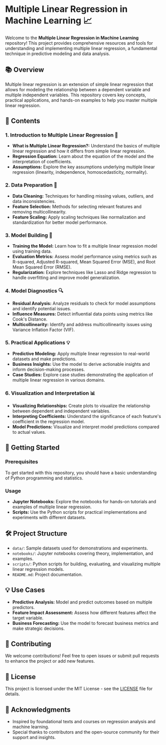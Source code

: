 # Multiple Linear Regression in Machine Learning 📈

Welcome to the **Multiple Linear Regression in Machine Learning** repository! This project provides comprehensive resources and tools for understanding and implementing multiple linear regression, a fundamental technique in predictive modeling and data analysis.

## 📚 Overview

Multiple linear regression is an extension of simple linear regression that allows for modeling the relationship between a dependent variable and multiple independent variables. This repository covers key concepts, practical applications, and hands-on examples to help you master multiple linear regression.

## 📖 Contents

### 1. **Introduction to Multiple Linear Regression** 📝
   - **What is Multiple Linear Regression?:** Understand the basics of multiple linear regression and how it differs from simple linear regression.
   - **Regression Equation:** Learn about the equation of the model and the interpretation of coefficients.
   - **Assumptions:** Explore the key assumptions underlying multiple linear regression (linearity, independence, homoscedasticity, normality).

### 2. **Data Preparation** 🧹
   - **Data Cleaning:** Techniques for handling missing values, outliers, and data inconsistencies.
   - **Feature Selection:** Methods for selecting relevant features and removing multicollinearity.
   - **Feature Scaling:** Apply scaling techniques like normalization and standardization for better model performance.

### 3. **Model Building** 🔨
   - **Training the Model:** Learn how to fit a multiple linear regression model using training data.
   - **Evaluation Metrics:** Assess model performance using metrics such as R-squared, Adjusted R-squared, Mean Squared Error (MSE), and Root Mean Squared Error (RMSE).
   - **Regularization:** Explore techniques like Lasso and Ridge regression to handle overfitting and improve model generalization.

### 4. **Model Diagnostics** 🔍
   - **Residual Analysis:** Analyze residuals to check for model assumptions and identify potential issues.
   - **Influence Measures:** Detect influential data points using metrics like Cook's Distance.
   - **Multicollinearity:** Identify and address multicollinearity issues using Variance Inflation Factor (VIF).

### 5. **Practical Applications** 💡
   - **Predictive Modeling:** Apply multiple linear regression to real-world datasets and make predictions.
   - **Business Insights:** Use the model to derive actionable insights and inform decision-making processes.
   - **Case Studies:** Explore case studies demonstrating the application of multiple linear regression in various domains.

### 6. **Visualization and Interpretation** 📊
   - **Visualizing Relationships:** Create plots to visualize the relationship between dependent and independent variables.
   - **Interpreting Coefficients:** Understand the significance of each feature's coefficient in the regression model.
   - **Model Predictions:** Visualize and interpret model predictions compared to actual values.

## 🚀 Getting Started

### Prerequisites
To get started with this repository, you should have a basic understanding of Python programming and statistics.

### Usage
- **Jupyter Notebooks:** Explore the notebooks for hands-on tutorials and examples of multiple linear regression.
- **Scripts:** Use the Python scripts for practical implementations and experiments with different datasets.

## 🛠️ Project Structure
- `data/`: Sample datasets used for demonstrations and experiments.
- `notebooks/`: Jupyter notebooks covering theory, implementation, and examples.
- `scripts/`: Python scripts for building, evaluating, and visualizing multiple linear regression models.
- `README.md`: Project documentation.

## 💡 Use Cases
- **Predictive Analysis:** Model and predict outcomes based on multiple predictors.
- **Feature Impact Assessment:** Assess how different features affect the target variable.
- **Business Forecasting:** Use the model to forecast business metrics and make strategic decisions.

## 🤝 Contributing
We welcome contributions! Feel free to open issues or submit pull requests to enhance the project or add new features.

## 📄 License
This project is licensed under the MIT License - see the [LICENSE](LICENSE) file for details.

## 👥 Acknowledgments
- Inspired by foundational texts and courses on regression analysis and machine learning.
- Special thanks to contributors and the open-source community for their support and insights.
